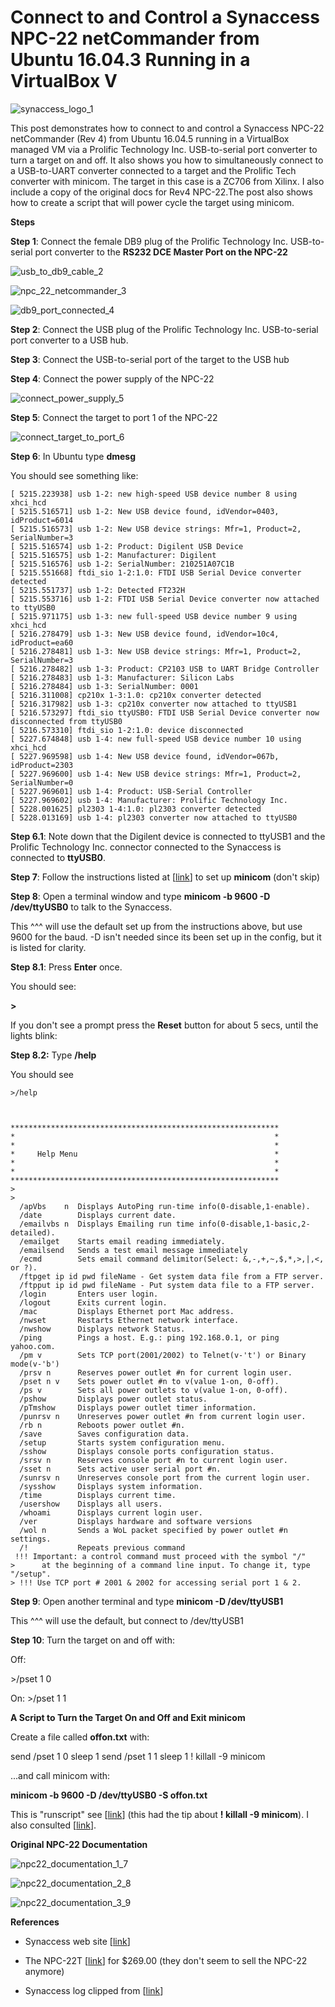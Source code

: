 # Connect to and Control a Synaccess NPC-22 netCommander from Ubuntu 16.04.3 Running in a VirtualBox V

![synaccess_logo_1](synaccess_logo_1.png)

This post demonstrates how to connect to and control a Synaccess NPC-22 netCommander (Rev 4) from Ubuntu 16.04.5 running in a VirtualBox managed VM via a Prolific Technology Inc. USB-to-serial port converter to turn a target on and off. It also shows you how to simultaneously connect to a USB-to-UART converter connected to a target and the Prolific Tech converter with minicom. The target in this case is a ZC706 from Xilinx. I also include a copy of the original docs for Rev4 NPC-22.The post also shows how to create a script that will power cycle the target using minicom.

**Steps**

**Step 1**: Connect the female DB9 plug of the Prolific Technology Inc. USB-to-serial port converter to the **RS232 DCE Master Port on the NPC-22**

![usb_to_db9_cable_2](usb_to_db9_cable_2.jpg)

![npc_22_netcommander_3](npc_22_netcommander_3.jpg)

![db9_port_connected_4](db9_port_connected_4.jpg)

**Step 2**: Connect the USB plug of the Prolific Technology Inc. USB-to-serial port converter to a USB hub.

**Step 3**: Connect the USB-to-serial port of the target to the USB hub

**Step 4**: Connect the power supply of the NPC-22

![connect_power_supply_5](connect_power_supply_5.jpg)

**Step 5**: Connect the target to port 1 of the NPC-22

![connect_target_to_port_6](connect_target_to_port_6.jpg)

**Step 6**: In Ubuntu type **dmesg**

You should see something like:

```
[ 5215.223938] usb 1-2: new high-speed USB device number 8 using xhci_hcd
[ 5215.516571] usb 1-2: New USB device found, idVendor=0403, idProduct=6014
[ 5215.516573] usb 1-2: New USB device strings: Mfr=1, Product=2, SerialNumber=3
[ 5215.516574] usb 1-2: Product: Digilent USB Device
[ 5215.516575] usb 1-2: Manufacturer: Digilent
[ 5215.516576] usb 1-2: SerialNumber: 210251A07C1B
[ 5215.551668] ftdi_sio 1-2:1.0: FTDI USB Serial Device converter detected
[ 5215.551737] usb 1-2: Detected FT232H
[ 5215.553716] usb 1-2: FTDI USB Serial Device converter now attached to ttyUSB0
[ 5215.971175] usb 1-3: new full-speed USB device number 9 using xhci_hcd
[ 5216.278479] usb 1-3: New USB device found, idVendor=10c4, idProduct=ea60
[ 5216.278481] usb 1-3: New USB device strings: Mfr=1, Product=2, SerialNumber=3
[ 5216.278482] usb 1-3: Product: CP2103 USB to UART Bridge Controller
[ 5216.278483] usb 1-3: Manufacturer: Silicon Labs
[ 5216.278484] usb 1-3: SerialNumber: 0001
[ 5216.311008] cp210x 1-3:1.0: cp210x converter detected
[ 5216.317982] usb 1-3: cp210x converter now attached to ttyUSB1
[ 5216.573297] ftdi_sio ttyUSB0: FTDI USB Serial Device converter now disconnected from ttyUSB0
[ 5216.573310] ftdi_sio 1-2:1.0: device disconnected
[ 5227.674848] usb 1-4: new full-speed USB device number 10 using xhci_hcd
[ 5227.969598] usb 1-4: New USB device found, idVendor=067b, idProduct=2303
[ 5227.969600] usb 1-4: New USB device strings: Mfr=1, Product=2, SerialNumber=0
[ 5227.969601] usb 1-4: Product: USB-Serial Controller
[ 5227.969602] usb 1-4: Manufacturer: Prolific Technology Inc.
[ 5228.001625] pl2303 1-4:1.0: pl2303 converter detected
[ 5228.013169] usb 1-4: pl2303 converter now attached to ttyUSB0
```

**Step 6.1**: Note down that the Digilent device is connected to ttyUSB1 and the Prolific Technology Inc. connector connected to the Synaccess is connected to **ttyUSB0**.

**Step 7**: Follow the instructions listed at \[[link](http://www.centennialsoftwaresolutions.com/post/configure-minicom-for-a-usb-to-serial-converter)\] to set up **minicom** (don't skip)

**Step 8**: Open a terminal window and type **minicom -b 9600 -D /dev/ttyUSB0** to talk to the Synaccess.

This ^^^ will use the default set up from the instructions above, but use 9600 for the baud. -D isn't needed since its been set up in the config, but it is listed for clarity.

**Step 8.1**: Press **Enter** once.

You should see:

**\>**

If you don't see a prompt press the **Reset** button for about 5 secs, until the lights blink:

**Step 8.2:** Type **/help**

You should see

```
>/help



************************************************************
*                                                          *
*                                                          *
*     Help Menu                                            *
*                                                          *
*                                                          *
************************************************************
>
>
  /apVbs    n  Displays AutoPing run-time info(0-disable,1-enable).             
  /date        Displays current date.                                           
  /emailvbs n  Displays Emailing run time info(0-disable,1-basic,2-detailed).   
  /emailget    Starts email reading immediately.                                
  /emailsend   Sends a test email message immediately                           
  /ecmd        Sets email command delimitor(Select: &,-,+,~,$,*,>,|,<, or ?).   
  /ftpget ip id pwd fileName - Get system data file from a FTP server.          
  /ftpput ip id pwd fileName - Put system data file to a FTP server.            
  /login       Enters user login.                                               
  /logout      Exits current login.                                             
  /mac         Displays Ethernet port Mac address.                              
  /nwset       Restarts Ethernet network interface.                             
  /nwshow      Displays network Status.                                         
  /ping        Pings a host. E.g.: ping 192.168.0.1, or ping yahoo.com.         
  /pm v        Sets TCP port(2001/2002) to Telnet(v-'t') or Binary mode(v-'b')  
  /prsv n      Reserves power outlet #n for current login user.                 
  /pset n v    Sets power outlet #n to v(value 1-on, 0-off).                    
  /ps v        Sets all power outlets to v(value 1-on, 0-off).                  
  /pshow       Displays power outlet status.                                    
  /pTmshow     Displays power outlet timer information.                         
  /punrsv n    Unreserves power outlet #n from current login user.              
  /rb n        Reboots power outlet #n.                                         
  /save        Saves configuration data.                                        
  /setup       Starts system configuration menu.                                
  /sshow       Displays console ports configuration status.                     
  /srsv n      Reserves console port #n to current login user.                  
  /sset n      Sets active user serial port #n.                                 
  /sunrsv n    Unreserves console port from the current login user.             
  /sysshow     Displays system information.                                     
  /time        Displays current time.                                           
  /usershow    Displays all users.                                              
  /whoami      Displays current login user.                                     
  /ver         Displays hardware and software versions                          
  /wol n       Sends a WoL packet specified by power outlet #n settings.        
  /!           Repeats previous command                                         
 !!! Important: a control command must proceed with the symbol "/"              
>      at the beginning of a command line input. To change it, type "/setup".   
> !!! Use TCP port # 2001 & 2002 for accessing serial port 1 & 2. 
```

**Step 9**: Open another terminal and type **minicom -D /dev/ttyUSB1**

This ^^^ will use the default, but connect to /dev/ttyUSB1

**Step 10**: Turn the target on and off with:

Off:

\>/pset 1 0

On: \>/pset 1 1

**A Script to Turn the Target On and Off and Exit minicom**

Create a file called **offon.txt** with:

send /pset 1 0 sleep 1 send /pset 1 1 sleep 1 ! killall -9 minicom

...and call minicom with:

**minicom -b 9600 -D /dev/ttyUSB0 -S offon.txt**

This is "runscript" see \[[link](http://linux.die.net/man/1/runscript)\] (this had the tip about **! killall -9 minicom**). I also consulted \[[link](http://sites.google.com/site/francescosblogg/blog/scriptingoverseriallinkwithminicom)\].

**Original NPC-22 Documentation**

![npc22_documentation_1_7](npc22_documentation_1_7.jpg)

![npc22_documentation_2_8](npc22_documentation_2_8.jpg)

![npc22_documentation_3_9](npc22_documentation_3_9.jpg)

**References**

-   Synaccess web site \[[link](http://www.synaccess-net.com/)\]
    
-   The NPC-22T \[[link](http://www.synaccess-net.com/npc-22t)\] for $269.00 (they don't seem to sell the NPC-22 anymore)
    
-   Synaccess log clipped from \[[link](http://images.squarespace-cdn.com/content/54d27fb4e4b024eccdd9e569/1573487630010-8EX286XA4UCOHZDR8D20/banner-long.png?format=1500w&content-type=image%2Fpng)\]